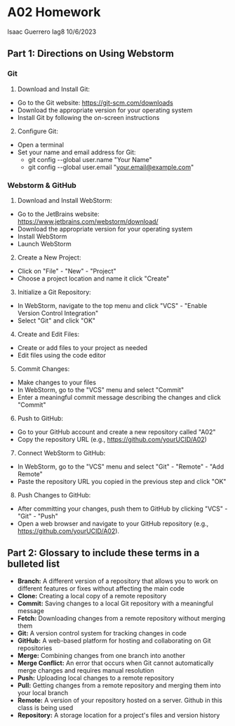 # A02 Homework
Isaac Guerrero Iag8 10/6/2023

## Part 1: Directions on Using Webstorm
### Git
1. Download and Install Git:
- Go to the Git website: https://git-scm.com/downloads
- Download the appropriate version for your operating system 
- Install Git by following the on-screen instructions

2. Configure Git:
- Open a terminal 
- Set your name and email address for Git:
    - git config --global user.name "Your Name"
    - git config --global user.email "your.email@example.com"
### Webstorm & GitHub
1. Download and Install WebStorm:
- Go to the JetBrains website: https://www.jetbrains.com/webstorm/download/
- Download the appropriate version for your operating system
- Install WebStorm 
- Launch WebStorm

2. Create a New Project:
- Click on "File" - "New" - "Project"
- Choose a project location and name it click "Create"

3. Initialize a Git Repository:
- In WebStorm, navigate to the top menu and click "VCS" - "Enable Version Control Integration"
- Select "Git" and click "OK"


4. Create and Edit Files:
- Create or add files to your project as needed
- Edit files using the code editor

5. Commit Changes:
- Make changes to your files
- In WebStorm, go to the "VCS" menu and select "Commit"
- Enter a meaningful commit message describing the changes and click "Commit"

6. Push to GitHub:
- Go to your GitHub account and create a new repository called "A02" 
- Copy the repository URL (e.g., https://github.com/yourUCID/A02)

7. Connect WebStorm to GitHub:

- In WebStorm, go to the "VCS" menu and select "Git" - "Remote" - "Add Remote"
- Paste the repository URL you copied in the previous step and click "OK"

8. Push Changes to GitHub:
- After committing your changes, push them to GitHub by clicking "VCS" - "Git" - "Push"
- Open a web browser and navigate to your GitHub repository (e.g., https://github.com/yourUCID/A02).
## Part 2: Glossary to include these terms in a bulleted list 
- **Branch:** A different version of a repository that allows you to work on different features or fixes without affecting the main code
- **Clone:** Creating a local copy of a remote repository
- **Commit:** Saving changes to a local Git repository with a meaningful message
- **Fetch:** Downloading changes from a remote repository without merging them
- **Git:** A version control system for tracking changes in code
- **GitHub:** A web-based platform for hosting and collaborating on Git repositories
- **Merge:** Combining changes from one branch into another
- **Merge Conflict:** An error that occurs when Git cannot automatically merge changes and requires manual resolution
- **Push:** Uploading local changes to a remote repository
- **Pull:** Getting changes from a remote repository and merging them into your local branch
- **Remote:** A version of your repository hosted on a server. Github in this class is being used
- **Repository:** A storage location for a project's files and version history